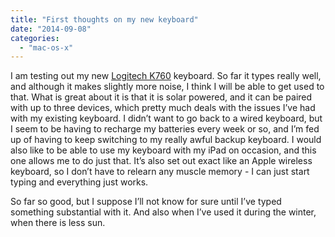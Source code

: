 ```yaml
---
title: "First thoughts on my new keyboard"
date: "2014-09-08"
categories: 
  - "mac-os-x"
---
```


I am testing out my new [Logitech K760](http://www.logitech.com/en-gb/product/wireless-solar-keyboard-k760-for-mac) keyboard. So far it types really well, and although it makes slightly more noise, I think I will be able to get used to that. What is great about it is that it is solar powered, and it can be paired with up to three devices, which pretty much deals with the issues I’ve had with my existing keyboard. I didn’t want to go back to a wired keyboard, but I seem to be having to recharge my batteries every week or so, and I’m fed up of having to keep switching to my really awful backup keyboard. I would also like to be able to use my keyboard with my iPad on occasion, and this one allows me to do just that. It’s also set out exact like an Apple wireless keyboard, so I don’t have to relearn any muscle memory - I can just start typing and everything just works.

So far so good, but I suppose I’ll not know for sure until I’ve typed something substantial with it. And also when I’ve used it during the winter, when there is less sun.
